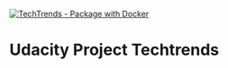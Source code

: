 [![TechTrends - Package with Docker](https://github.com/bkcrouse/techtrends/actions/workflows/techtrends-dockerhub.yml/badge.svg)](https://github.com/bkcrouse/techtrends/actions/workflows/techtrends-dockerhub.yml)

# Udacity Project Techtrends
